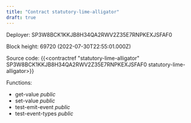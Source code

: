 ```yaml
---
title: "Contract statutory-lime-alligator"
draft: true
---
```

Deployer: SP3W8BCK1KKJB8H34QA2RWV2Z35E7RNPKEXJSFAF0


 



Block height: 69720 (2022-07-30T22:55:01.000Z)

Source code: {{<contractref "statutory-lime-alligator" SP3W8BCK1KKJB8H34QA2RWV2Z35E7RNPKEXJSFAF0 statutory-lime-alligator>}}

Functions:

* get-value _public_
* set-value _public_
* test-emit-event _public_
* test-event-types _public_
